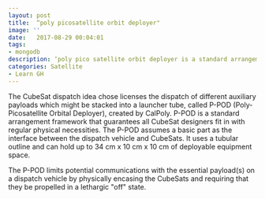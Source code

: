 ```yaml
---
layout: post
title:  “poly picosatellite orbit deployer"
image: ''
date:   2017-08-29 00:04:01
tags:
- mongodb
description: ‘poly pico satellite orbit deployer is a standard arrangement framework that guarantees all CubeSat designers fit in with regular physical necessities.'
categories: Satellite 
- Learn GH 
---
```


The CubeSat dispatch idea chose licenses the dispatch of different auxiliary payloads which might be stacked into a launcher tube, called P-POD (Poly-Picosatellite Orbital Deployer), created by CalPoly. P-POD is a standard arrangement framework that guarantees all CubeSat designers fit in with regular physical necessities. The P-POD assumes a basic part as the interface between the dispatch vehicle and CubeSats. It uses a tubular outline and can hold up to 34 cm x 10 cm x 10 cm of deployable equipment space. 

The P-POD limits potential communications with the essential payload(s) on a dispatch vehicle by physically encasing the CubeSats and requiring that they be propelled in a lethargic "off" state.
